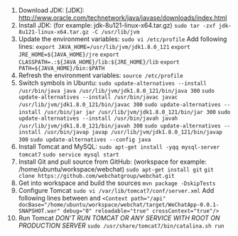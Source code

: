 1. Download JDK: [JDK]: http://www.oracle.com/technetwork/java/javase/downloads/index.html
2. Install JDK: (for example: jdk-8u121-linux-x64.tar.gz)
    `sudo tar -zxf jdk-8u121-linux-x64.tar.gz -C /usr/lib/jvm`
3. Update the environment variables:
    `sudo vi /etc/profile`
   Add following lines:
    `export JAVA_HOME=/usr/lib/jvm/jdk1.8.0_121`
    `export JRE_HOME=${JAVA_HOME}/jre`
    `export CLASSPATH=.:${JAVA_HOME}/lib:${JRE_HOME}/lib`
    `export PATH=${JAVA_HOME}/bin:$PATH`
4. Refresh the environment variables:
    `source /etc/profile`
5. Switch symbols in Ubuntu:
    `sudo update-alternatives --install /usr/bin/java java /usr/lib/jvm/jdk1.8.0_121/bin/java 300`
    `sudo update-alternatives --install /usr/bin/javac javac /usr/lib/jvm/jdk1.8.0_121/bin/javac 300`
    `sudo update-alternatives --install /usr/bin/jar jar /usr/lib/jvm/jdk1.8.0_121/bin/jar 300`
    `sudo update-alternatives --install /usr/bin/javah javah /usr/lib/jvm/jdk1.8.0_121/bin/javah 300`
    `sudo update-alternatives --install /usr/bin/javap javap /usr/lib/jvm/jdk1.8.0_121/bin/javap 300`
    `sudo update-alternatives --config java`
6. Install Tomcat and MySQL:
    `sudo apt-get install -yqq mysql-server tomcat7`
    `sudo service mysql start`
7. Install Git and pull source from GitHub: (workspace for example: /home/ubuntu/workspace/webchat)
    `sudo apt-get install git`
    `git clone https://github.com/webchatgroup/webchat.git`
8. Get into workspace and build the sources
    `mvn package -DskipTests`
9. Configure Tomcat
    `sudo vi /var/lib/tomcat7/conf/server.xml`
   Add following lines between <Host> and </Host>
    `<Context path="/api" docBase="/home/ubuntu/workspace/webchat/target/WeChatApp-0.0.1-SNAPSHOT.war" debug="0" reloadable="true" crossContext="true"/>`
10. Run Tomcat *DON'T RUN TOMCAT OR ANY SERVICE WITH ROOT ON PRODUCTION SERVER*
    `sudo /usr/share/tomcat7/bin/catalina.sh run`